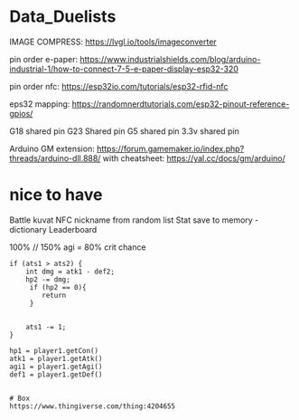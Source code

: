 # Data_Duelists

IMAGE COMPRESS: https://lvgl.io/tools/imageconverter

pin order e-paper: https://www.industrialshields.com/blog/arduino-industrial-1/how-to-connect-7-5-e-paper-display-esp32-320

pin order nfc: https://esp32io.com/tutorials/esp32-rfid-nfc

eps32 mapping: https://randomnerdtutorials.com/esp32-pinout-reference-gpios/

G18 shared pin
G23 Shared pin
G5 shared pin
3.3v shared pin

Arduino GM extension: https://forum.gamemaker.io/index.php?threads/arduino-dll.888/
with cheatsheet: https://yal.cc/docs/gm/arduino/


# nice to have
Battle kuvat
NFC nickname from random list 
Stat save to memory - dictionary
Leaderboard


100% // 150%
agi = 80% crit chance

    if (ats1 > ats2) {
        int dmg = atk1 - def2;
        hp2 -= dmg;
         if (hp2 == 0){
            return  
         }
            

        ats1 -= 1;
    }

    hp1 = player1.getCon()
    atk1 = player1.getAtk()
    agi1 = player1.getAgi()
    def1 = player1.getDef()
    

    # Box
    https://www.thingiverse.com/thing:4204655

